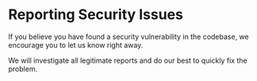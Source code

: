 # Reporting Security Issues

If you believe you have found a security vulnerability in the codebase, we encourage you to let us
know right away.

We will investigate all legitimate reports and do our best to quickly fix the problem.
